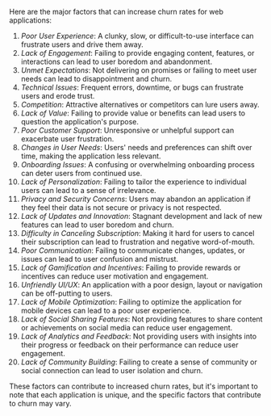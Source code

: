 Here are the major factors that can increase churn rates for web applications:

1. *Poor User Experience*: A clunky, slow, or difficult-to-use interface can frustrate users and drive them away.
2. *Lack of Engagement*: Failing to provide engaging content, features, or interactions can lead to user boredom and abandonment.
3. *Unmet Expectations*: Not delivering on promises or failing to meet user needs can lead to disappointment and churn.
4. *Technical Issues*: Frequent errors, downtime, or bugs can frustrate users and erode trust.
5. *Competition*: Attractive alternatives or competitors can lure users away.
6. *Lack of Value*: Failing to provide value or benefits can lead users to question the application's purpose.
7. *Poor Customer Support*: Unresponsive or unhelpful support can exacerbate user frustration.
8. *Changes in User Needs*: Users' needs and preferences can shift over time, making the application less relevant.
9. *Onboarding Issues*: A confusing or overwhelming onboarding process can deter users from continued use.
10. *Lack of Personalization*: Failing to tailor the experience to individual users can lead to a sense of irrelevance.
11. *Privacy and Security Concerns*: Users may abandon an application if they feel their data is not secure or privacy is not respected.
12. *Lack of Updates and Innovation*: Stagnant development and lack of new features can lead to user boredom and churn.
13. *Difficulty in Canceling Subscription*: Making it hard for users to cancel their subscription can lead to frustration and negative word-of-mouth.
14. *Poor Communication*: Failing to communicate changes, updates, or issues can lead to user confusion and mistrust.
15. *Lack of Gamification and Incentives*: Failing to provide rewards or incentives can reduce user motivation and engagement.
16. *Unfriendly UI/UX*: An application with a poor design, layout or navigation can be off-putting to users.
17. *Lack of Mobile Optimization*: Failing to optimize the application for mobile devices can lead to a poor user experience.
18. *Lack of Social Sharing Features*: Not providing features to share content or achievements on social media can reduce user engagement.
19. *Lack of Analytics and Feedback*: Not providing users with insights into their progress or feedback on their performance can reduce user engagement.
20. *Lack of Community Building*: Failing to create a sense of community or social connection can lead to user isolation and churn.

These factors can contribute to increased churn rates, but it's important to note that each application is unique, and the specific factors that contribute to churn may vary.